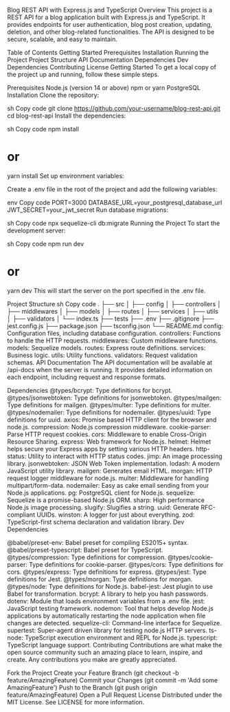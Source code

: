Blog REST API with Express.js and TypeScript
Overview
This project is a REST API for a blog application built with Express.js and TypeScript. It provides endpoints for user authentication, blog post creation, updating, deletion, and other blog-related functionalities. The API is designed to be secure, scalable, and easy to maintain.

Table of Contents
Getting Started
Prerequisites
Installation
Running the Project
Project Structure
API Documentation
Dependencies
Dev Dependencies
Contributing
License
Getting Started
To get a local copy of the project up and running, follow these simple steps.

Prerequisites
Node.js (version 14 or above)
npm or yarn
PostgreSQL
Installation
Clone the repository:

sh
Copy code
git clone https://github.com/your-username/blog-rest-api.git
cd blog-rest-api
Install the dependencies:

sh
Copy code
npm install
# or
yarn install
Set up environment variables:

Create a .env file in the root of the project and add the following variables:

env
Copy code
PORT=3000
DATABASE_URL=your_postgresql_database_url
JWT_SECRET=your_jwt_secret
Run database migrations:

sh
Copy code
npx sequelize-cli db:migrate
Running the Project
To start the development server:

sh
Copy code
npm run dev
# or
yarn dev
This will start the server on the port specified in the .env file.

Project Structure
sh
Copy code
.
├── src
│   ├── config
│   ├── controllers
│   ├── middlewares
│   ├── models
│   ├── routes
│   ├── services
│   ├── utils
│   ├── validators
│   └── index.ts
├── tests
├── .env
├── .gitignore
├── jest.config.js
├── package.json
├── tsconfig.json
└── README.md
config: Configuration files, including database configuration.
controllers: Functions to handle the HTTP requests.
middlewares: Custom middleware functions.
models: Sequelize models.
routes: Express route definitions.
services: Business logic.
utils: Utility functions.
validators: Request validation schemas.
API Documentation
The API documentation will be available at /api-docs when the server is running. It provides detailed information on each endpoint, including request and response formats.

Dependencies
@types/bcrypt: Type definitions for bcrypt.
@types/jsonwebtoken: Type definitions for jsonwebtoken.
@types/mailgen: Type definitions for mailgen.
@types/multer: Type definitions for multer.
@types/nodemailer: Type definitions for nodemailer.
@types/uuid: Type definitions for uuid.
axios: Promise based HTTP client for the browser and node.js.
compression: Node.js compression middleware.
cookie-parser: Parse HTTP request cookies.
cors: Middleware to enable Cross-Origin Resource Sharing.
express: Web framework for Node.js.
helmet: Helmet helps secure your Express apps by setting various HTTP headers.
http-status: Utility to interact with HTTP status codes.
jimp: An image processing library.
jsonwebtoken: JSON Web Token implementation.
lodash: A modern JavaScript utility library.
mailgen: Generates email HTML.
morgan: HTTP request logger middleware for node.js.
multer: Middleware for handling multipart/form-data.
nodemailer: Easy as cake email sending from your Node.js applications.
pg: PostgreSQL client for Node.js.
sequelize: Sequelize is a promise-based Node.js ORM.
sharp: High performance Node.js image processing.
slugify: Slugifies a string.
uuid: Generate RFC-compliant UUIDs.
winston: A logger for just about everything.
zod: TypeScript-first schema declaration and validation library.
Dev
Dependencies

@babel/preset-env: Babel preset for compiling ES2015+ syntax.
@babel/preset-typescript: Babel preset for TypeScript.
@types/compression: Type definitions for compression.
@types/cookie-parser: Type definitions for cookie-parser.
@types/cors: Type definitions for cors.
@types/express: Type definitions for express.
@types/jest: Type definitions for Jest.
@types/morgan: Type definitions for morgan.
@types/node: Type definitions for Node.js.
babel-jest: Jest plugin to use Babel for transformation.
bcrypt: A library to help you hash passwords.
dotenv: Module that loads environment variables from a .env file.
jest: JavaScript testing framework.
nodemon: Tool that helps develop Node.js applications by automatically restarting the node application when file changes are detected.
sequelize-cli: Command-line interface for Sequelize.
supertest: Super-agent driven library for testing node.js HTTP servers.
ts-node: TypeScript execution environment and REPL for Node.js.
typescript: TypeScript language support.
Contributing
Contributions are what make the open source community such an amazing place to learn, inspire, and create. Any contributions you make are greatly appreciated.

Fork the Project
Create your Feature Branch (git checkout -b feature/AmazingFeature)
Commit your Changes (git commit -m 'Add some AmazingFeature')
Push to the Branch (git push origin feature/AmazingFeature)
Open a Pull Request
License
Distributed under the MIT License. See LICENSE for more information.

